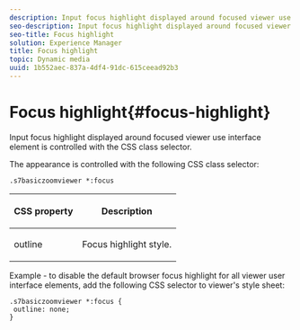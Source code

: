 ```yaml
---
description: Input focus highlight displayed around focused viewer use interface element is controlled with the CSS class selector.
seo-description: Input focus highlight displayed around focused viewer use interface element is controlled with the CSS class selector.
seo-title: Focus highlight
solution: Experience Manager
title: Focus highlight
topic: Dynamic media
uuid: 1b552aec-837a-4df4-91dc-615ceead92b3
---
```


# Focus highlight{#focus-highlight}

Input focus highlight displayed around focused viewer use interface element is controlled with the CSS class selector.

<a id="section_061E550C1C1D4DB2BD663A898895B38C"></a>

The appearance is controlled with the following CSS class selector:

```
.s7basiczoomviewer *:focus
```

<table id="table_94EE3F5BBE4547C0B4943471CEE7EDE4"> 
 <thead> 
  <tr> 
   <th colname="col1" class="entry"> <p> CSS property </p> </th> 
   <th colname="col2" class="entry"> <p>Description </p> </th> 
  </tr> 
 </thead>
 <tbody> 
  <tr> 
   <td colname="col1"> <p> <span class="codeph"> outline </span> </p> </td> 
   <td colname="col2"> <p>Focus highlight style. </p> </td> 
  </tr> 
 </tbody> 
</table>

Example - to disable the default browser focus highlight for all viewer user interface elements, add the following CSS selector to viewer's style sheet:

```
.s7basiczoomviewer *:focus { 
 outline: none; 
}
```

